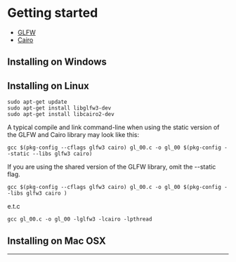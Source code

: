 # Getting started

- [GLFW](https://en.wikipedia.org/wiki/GLFW)
- [Cairo](https://en.wikipedia.org/wiki/Cairo_(graphics))

## Installing on Windows

## Installing on Linux

```
sudo apt-get update
sudo apt-get install libglfw3-dev
sudo apt-get install libcairo2-dev
```

A typical compile and link command-line when using the static version of the GLFW and Cairo library may look like this:
```
gcc $(pkg-config --cflags glfw3 cairo) gl_00.c -o gl_00 $(pkg-config --static --libs glfw3 cairo)
```

If you are using the shared version of the GLFW library, omit the --static flag.
```
gcc $(pkg-config --cflags glfw3 cairo) gl_00.c -o gl_00 $(pkg-config --libs glfw3 cairo )
```

e.t.c

```
gcc gl_00.c -o gl_00 -lglfw3 -lcairo -lpthread
```

## Installing on Mac OSX

---

